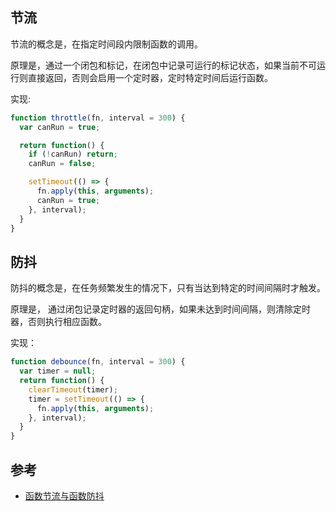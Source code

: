 
## 节流

节流的概念是，在指定时间段内限制函数的调用。

原理是，通过一个闭包和标记，在闭包中记录可运行的标记状态，如果当前不可运行则直接返回，否则会启用一个定时器，定时特定时间后运行函数。

实现:

```javascript
function throttle(fn, interval = 300) {
  var canRun = true;

  return function() {
    if (!canRun) return;
    canRun = false;

    setTimeout(() => {
      fn.apply(this, arguments);
      canRun = true;
    }, interval);
  }
}
```

## 防抖

防抖的概念是，在任务频繁发生的情况下，只有当达到特定的时间间隔时才触发。

原理是， 通过闭包记录定时器的返回句柄，如果未达到时间间隔，则清除定时器，否则执行相应函数。

实现：

```javascript
function debounce(fn, interval = 300) {
  var timer = null;
  return function() {
    clearTimeout(timer);
    timer = setTimeout(() => {
      fn.apply(this, arguments);
    }, interval);
  }
}
```

## 参考
* [函数节流与函数防抖](https://juejin.im/entry/58c0379e44d9040068dc952f)